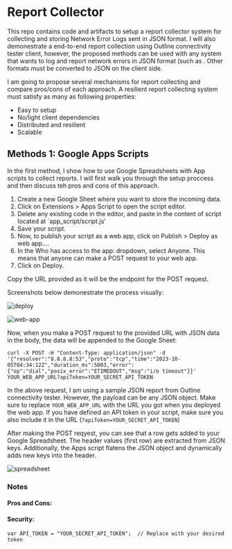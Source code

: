 # Report Collector

This repo contains code and artifacts to setup a report collector system for collecting and storing Network Error Logs sent in JSON format. I will also demonestrate a end-to-end report collection using Outline connectivity tester client, however, the proposed methods can be used with any system that wants to log and report network errors in JSON format (such as . Other formats must be converted to JSON on the client side. 

I am going to propose several mechanisms for report collecting and compare pros/cons of each approach. A resilient report collecting system must satisfy as many as following properties:

- Easy to setup
- No/light client dependencies 
- Distributed and resilient
- Scalable

 ## Methods 1: Google Apps Scripts

In the first method, I show how to use Google Spreadsheets with App scripts to collect reports. I will first walk you through the setup proccess and then discuss teh pros and cons of this approach. 

1. Create a new Google Sheet where you want to store the incoming data.
2. Click on Extensions > Apps Script to open the script editor.
3. Delete any existing code in the editor, and paste in the content of script located at `app_script/script.js'
4. Save your script.
5. Now, to publish your script as a web app, click on Publish > Deploy as web app....
6. In the Who has access to the app: dropdown, select Anyone. This means that anyone can make a POST request to your web app.
7. Click on Deploy.

Copy the URL provided as it will be the endpoint for the POST request.

Screenshots below demonestrate the process visually:

![deploy](https://github.com/amircybersec/report-collector/assets/117060873/674f79bf-865d-48ed-9e1a-a8c7cda634c3)

![web-app](https://github.com/amircybersec/report-collector/assets/117060873/ef65a56b-3496-4fb4-80ac-7213e8dc98ef)


Now, when you make a POST request to the provided URL with JSON data in the body, the data will be appended to the Google Sheet:

```
curl -X POST -H "Content-Type: application/json" -d '{"resolver":"8.8.8.8:53","proto":"tcp","time":"2023-10-05T04:34:12Z","duration_ms":5003,"error":{"op":"dial","posix_error":"ETIMEDOUT","msg":"i/o timeout"}}' YOUR_WEB_APP_URL?apiToken=YOUR_SECRET_API_TOKEN
```
In the above request, I am using a sample JSON report from Outline connectivity tester. However, the payload can be any JSON object.  Make sure to replace `YOUR_WEB_APP_URL` with the URL you got when you deployed the web app. If you have defined an API token in your script, make sure you also include it in the URL (`?apiToken=YOUR_SECRET_API_TOKEN`) 

After making the POST reqyest, you can see that a row gets added to your Google Spreadsheet. The header values (first row) are extracted from JSON keys. Additionally, the Apps script flatens the JSON object and dynamically adds new keys into the header.   

![spreadsheet](https://github.com/amircybersec/report-collector/assets/117060873/eea88180-8fda-4d07-b3c8-7c42013d31a9)


### Notes

#### Pros and Cons:

#### Security:
```
var API_TOKEN = "YOUR_SECRET_API_TOKEN";  // Replace with your desired token
```
